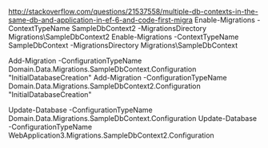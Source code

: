 ﻿http://stackoverflow.com/questions/21537558/multiple-db-contexts-in-the-same-db-and-application-in-ef-6-and-code-first-migra
Enable-Migrations -ContextTypeName SampleDbContext2 -MigrationsDirectory Migrations\SampleDbContext2
Enable-Migrations -ContextTypeName SampleDbContext -MigrationsDirectory Migrations\SampleDbContext


Add-Migration -ConfigurationTypeName Domain.Data.Migrations.SampleDbContext.Configuration "InitialDatabaseCreation"
Add-Migration -ConfigurationTypeName Domain.Data.Migrations.SampleDbContext2.Configuration "InitialDatabaseCreation"


Update-Database -ConfigurationTypeName Domain.Data.Migrations.SampleDbContext.Configuration
Update-Database -ConfigurationTypeName WebApplication3.Migrations.SampleDbContext2.Configuration